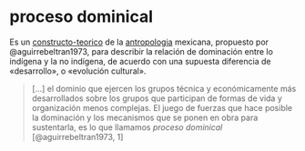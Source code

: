 # proceso dominical

Es un [constructo-teorico](constructo-teorico.md) de la [antropologia](antropologia.md) mexicana, propuesto por @aguirrebeltran1973, para describir la relación de dominación entre lo indígena y la no indígena, de acuerdo con una supuesta diferencia de «desarrollo», o «evolución cultural».

 >
 > [...] el dominio que ejercen los grupos técnica y económicamente más desarrollados sobre los grupos que participan de formas de vida y organización menos complejas. El juego de fuerzas que hace posible la dominación y los mecanismos que se ponen en obra para sustentarla, es lo que llamamos *proceso dominical* [@aguirrebeltran1973, 1]
